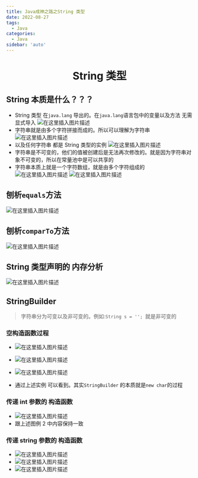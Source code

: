 ```yaml
---
title: Java成神之路之String 类型
date: 2022-08-27
tags:
  - Java
categories:
  - Java
sidebar: 'auto'
---
```


<div align = "center"><h1>String 类型</h1></div>


## String 本质是什么？？？

- String 类型 在`java.lang` 导出的。在`java.lang`语言包中的变量以及方法 无需显式导入
  ![在这里插入图片描述](https://img-blog.csdnimg.cn/bebb6cbd8bf64c1f83ba0a6560027a33.png)
- 字符串就是由多个字符拼接而成的。所以可以理解为字符串
  ![在这里插入图片描述](https://img-blog.csdnimg.cn/e284ad4a78c6418ea92c1da58b3cdd33.png)
- 以及任何字符串 都是 String 类型的实例
  ![在这里插入图片描述](https://img-blog.csdnimg.cn/d07cbf324ab44aa2b040fa89d8087f07.png)
- 字符串是不可变的，他们的值被创建后是无法再次修改的。就是因为字符串对象不可变的，所以在常量池中是可以共享的
- 字符串本质上就是一个字符数组，就是由多个字符组成的
  ![在这里插入图片描述](https://img-blog.csdnimg.cn/b1805b85723c4ede89dd6a5c678512f4.png)
  ![在这里插入图片描述](https://img-blog.csdnimg.cn/1640606314ca43f6a7e828de0515599d.png)

## 刨析`equals`方法

![在这里插入图片描述](https://img-blog.csdnimg.cn/b450d5e10f9d478d8dda5b70f957c14e.png#pic_center)

## 刨析`comparTo`方法

![在这里插入图片描述](https://img-blog.csdnimg.cn/46d489cfba7c4efe905c24568a7e338f.png#pic_center)

## String 类型声明的 内存分析

![在这里插入图片描述](https://img-blog.csdnimg.cn/1b397c2ea4f148c6ac98a23c603baa62.png#pic_center)

## StringBuilder

> 字符串分为可变以及非可变的。例如:`String s = ''; `就是非可变的

### 空构造函数过程

- ![在这里插入图片描述](https://img-blog.csdnimg.cn/f48c64deb1454475b05a90f2f0327b4d.png)
- ![在这里插入图片描述](https://img-blog.csdnimg.cn/d661d66b9466417baf4f589039ec5d02.png)
- ![在这里插入图片描述](https://img-blog.csdnimg.cn/b687359bdee2417d96f8d778c2445dcd.png)

- 通过上述实例 可以看到。其实`StringBuilder` 的本质就是`new char`的过程

### 传递 int 参数的 构造函数

- ![在这里插入图片描述](https://img-blog.csdnimg.cn/e728e1b7de334d5a98e0c16104f84847.png)
- 跟上述图例 2 中内容保持一致

### 传递 string 参数的 构造函数

- ![在这里插入图片描述](https://img-blog.csdnimg.cn/a53ae51e129c4c368396d5720dea41e6.png)
- ![在这里插入图片描述](https://img-blog.csdnimg.cn/81a4c3b7e0124c17ab0edd7621cfd1ba.png)
- ![在这里插入图片描述](https://img-blog.csdnimg.cn/45e27bcda24c4fe1a6ad31ab27c142df.png)

